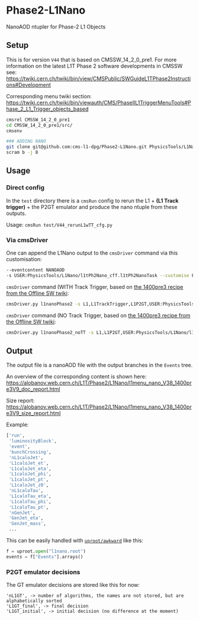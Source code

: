 # Phase2-L1Nano
NanoAOD ntupler for Phase-2 L1 Objects

## Setup

This is for version `V44` that is based on CMSSW_14_2_0_pre1.
For more information on the latest L1T Phase 2 software developments in CMSSW see: https://twiki.cern.ch/twiki/bin/view/CMSPublic/SWGuideL1TPhase2Instructions#Development

Corresponding menu twiki section: https://twiki.cern.ch/twiki/bin/viewauth/CMS/PhaseIIL1TriggerMenuTools#Phase_2_L1_Trigger_objects_based

```bash
cmsrel CMSSW_14_2_0_pre1
cd CMSSW_14_2_0_pre1/src/
cmsenv

### ADDING NANO
git clone git@github.com:cms-l1-dpg/Phase2-L1Nano.git PhysicsTools/L1Nano
scram b -j 8
```

## Usage

### Direct config

In the `test` directory there is a `cmsRun` config to rerun the L1 + **(L1 Track trigger)** + the P2GT emulator and produce the nano ntuple from these outputs.

Usage: `cmsRun test/V44_rerunL1wTT_cfg.py`

### Via cmsDriver

One can append the L1Nano output to the `cmsDriver` command via this customisation: 
```bash
--eventcontent NANOAOD
-s USER:PhysicsTools/L1Nano/l1tPh2Nano_cff.l1tPh2NanoTask --customise PhysicsTools/L1Nano/l1tPh2Nano_cff.addFullPh2L1Nano
```

`cmsDriver` command (WITH Track Trigger, based on [the 1400pre3 recipe from the Offline SW twiki](https://twiki.cern.ch/twiki/bin/view/CMSPublic/SWGuideL1TPhase2Instructions#Recipe_for_phase2_l1t_1400pre3_v9):
```bash
cmsDriver.py l1nanoPhase2 -s L1,L1TrackTrigger,L1P2GT,USER:PhysicsTools/L1Nano/l1tPh2Nano_cff.l1tPh2NanoTask --customise PhysicsTools/L1Nano/l1tPh2Nano_cff.addFullPh2L1Nano --conditions auto:phase2_realistic_T33 --geometry Extended2026D110 --era Phase2C17I13M9 --eventcontent NANOAOD --datatier GEN-SIM-DIGI-RAW-MINIAOD --customise SLHCUpgradeSimulations/Configuration/aging.customise_aging_1000,Configuration/DataProcessing/Utils.addMonitoring,L1Trigger/Configuration/customisePhase2TTOn110.customisePhase2TTOn110 --filein /store/mc/Phase2Spring24DIGIRECOMiniAOD/TT_TuneCP5_14TeV-powheg-pythia8/GEN-SIM-DIGI-RAW-MINIAOD/PU200_AllTP_140X_mcRun4_realistic_v4-v1/2560000/11d1f6f0-5f03-421e-90c7-b5815197fc85.root --fileout file:output_Phase2_L1T.root --python_filename rerunL1_cfg.py --inputCommands="keep *, drop l1tPFJets_*_*_*, drop l1tTrackerMuons_l1tTkMuonsGmt*_*_HLT" --mc -n 1000 --nThreads 1
```

`cmsDriver` command (NO Track Trigger, based on [the 1400pre3 recipe from the Offline SW twiki](https://twiki.cern.ch/twiki/bin/view/CMSPublic/SWGuideL1TPhase2Instructions#Recipe_for_phase2_l1t_1400pre3_v9):
```bash
cmsDriver.py l1nanoPhase2_noTT -s L1,L1P2GT,USER:PhysicsTools/L1Nano/l1tPh2Nano_cff.l1tPh2NanoTask --customise PhysicsTools/L1Nano/l1tPh2Nano_cff.addFullPh2L1Nano --conditions auto:phase2_realistic_T33 --geometry Extended2026D110 --era Phase2C17I13M9 --eventcontent NANOAOD --datatier GEN-SIM-DIGI-RAW-MINIAOD --customise SLHCUpgradeSimulations/Configuration/aging.customise_aging_1000,Configuration/DataProcessing/Utils.addMonitoring,L1Trigger/Configuration/customisePhase2.addHcalTriggerPrimitives --filein /store/mc/Phase2Spring24DIGIRECOMiniAOD/TT_TuneCP5_14TeV-powheg-pythia8/GEN-SIM-DIGI-RAW-MINIAOD/PU200_AllTP_140X_mcRun4_realistic_v4-v1/2560000/11d1f6f0-5f03-421e-90c7-b5815197fc85.root --fileout file:output_Phase2_L1T.root --python_filename rerunL1_cfg.py --inputCommands="keep *, drop l1tPFJets_*_*_*, drop l1tTrackerMuons_l1tTkMuonsGmt*_*_HLT" --mc -n 1000 --nThreads 1
```

## Output

The output file is a nanoAOD file with the output branches in the `Events` tree.

An overview of the corresponding content is shown here: https://alobanov.web.cern.ch/L1T/Phase2/L1Nano/l1menu_nano_V38_1400pre3V9_doc_report.html

Size report: https://alobanov.web.cern.ch/L1T/Phase2/L1Nano/l1menu_nano_V38_1400pre3V9_size_report.html

Example:

```python
['run',
 'luminosityBlock',
 'event',
 'bunchCrossing',
 'nL1caloJet',
 'L1caloJet_et',
 'L1caloJet_eta',
 'L1caloJet_phi',
 'L1caloJet_pt',
 'L1caloJet_z0',
 'nL1caloTau',
 'L1caloTau_eta',
 'L1caloTau_phi',
 'L1caloTau_pt',
 'nGenJet',
 'GenJet_eta',
 'GenJet_mass',
 ...
```

This can be easily handled with [`uproot/awkward`](https://gitlab.cern.ch/cms-podas23/dpg/trigger-exercise/-/blob/solutions/1_Intro_NanoAwk_Analysis_Solution.ipynb) like this:

```python
f = uproot.open("l1nano.root")
events = f["Events"].arrays() 
```

### P2GT emulator decisions
The GT emulator decisions are stored like this for now:
```
'nL1GT', -> number of algorithms, the names are not stored, but are alphabetically sorted
'L1GT_final', -> final decision
'L1GT_initial', -> initial decision (no difference at the moment)
```
